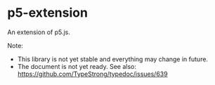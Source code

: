 # p5-extension

An extension of p5.js.

Note:
- This library is not yet stable and everything may change in future.
- The document is not yet ready. See also: https://github.com/TypeStrong/typedoc/issues/639
